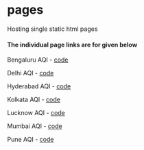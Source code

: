 # pages
Hosting single static html pages

#### The individual page links are for given below

Bengaluru AQI - [code](https://adisen99.github.io/pages/aqi_bengaluru)

Delhi AQI - [code](https://adisen99.github.io/pages/aqi_delhi)

Hyderabad AQI - [code](https://adisen99.github.io/pages/aqi_hyderabad)

Kolkata AQI - [code](https://adisen99.github.io/pages/aqi_kolkata)

Lucknow AQI - [code](https://adisen99.github.io/pages/aqi_lucknow)

Mumbai AQI - [code](https://adisen99.github.io/pages/aqi_mumbai)

Pune AQI - [code](https://adisen99.github.io/pages/aqi_pune)
